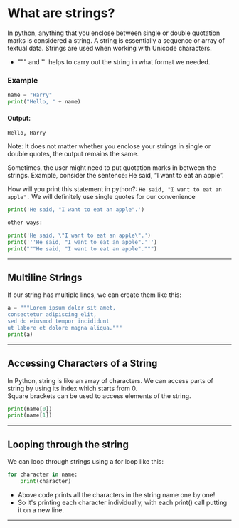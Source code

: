 # What are strings?
In python, anything that you enclose between single or double quotation marks is considered a string. A string is essentially a sequence or array of textual data. Strings are used when working with Unicode characters. 
* """ and ''' helps to carry out the string in what format we needed.
### Example
```python
name = "Harry"
print("Hello, " + name)
```
#### Output:
```
Hello, Harry
```
Note: It does not matter whether you enclose your strings in single or double quotes, the output remains the same. 

Sometimes, the user might need to put quotation marks in between the strings. Example, consider the sentence: He said, “I want to eat an apple”.

How will you print this statement in python?: 
```He said, "I want to eat an apple".```
We will definitely use single quotes for our convenience
```python
print('He said, "I want to eat an apple".')

other ways:

print('He said, \"I want to eat an apple\".')
print('''He said, "I want to eat an apple".''')
print("""He said, "I want to eat an apple".""")
```
---

## Multiline Strings
If our string has multiple lines, we can create them like this: 
```python 
a = """Lorem ipsum dolor sit amet,
consectetur adipiscing elit,
sed do eiusmod tempor incididunt
ut labore et dolore magna aliqua."""
print(a)
```
---

## Accessing Characters of a String
In Python, string is like an array of characters. We can access parts of string by using its index which starts from 0.\
Square brackets can be used to access elements of the string.

```python 
print(name[0])
print(name[1])

```
---

## Looping through the string
We can loop through strings using a for loop like this: 
```python
for character in name:
    print(character)
```

* Above code prints all the characters in the string name one by one!
* So it's printing each character individually, with each print() call putting it on a new line.

---

